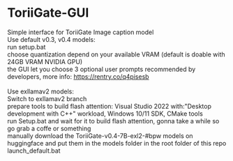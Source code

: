 # ToriiGate-GUI
Simple interface for ToriiGate Image caption model
<br/> Use default v0.3, v0.4 models:
<br/> run setup.bat
<br/> choose quantization depend on your available VRAM (default is doable with 24GB VRAM NVIDIA GPU)
<br/> the GUI let you choose 3 optional user prompts recommended by developers, more info: https://rentry.co/q4pisesb
<br/> 
<br/> Use exllamav2 models: 
<br/> Switch to exllamav2 branch
<br/> prepare tools to build flash attention: Visual Studio 2022 with:"Desktop development with C++" workload, Windows 10/11 SDK, CMake tools
<br/> run Setup.bat and wait for it to build flash attention, gonna take a while so go grab a coffe or something
<br/> manually download the ToriiGate-v0.4-7B-exl2-#bpw models on huggingface and put them in the models folder in the root folder of this repo
<br/> launch_default.bat
